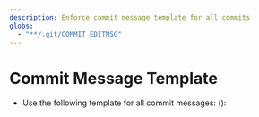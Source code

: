 ```yaml
---
description: Enforce commit message template for all commits
globs:
  - "**/.git/COMMIT_EDITMSG"
---
```

# Commit Message Template
- Use the following template for all commit messages:
  <type>(<scope>): <subject>
  <BLANK LINE>
  <body>
  <BLANK LINE>
  <footer> 
